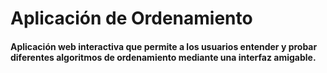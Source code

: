 # Aplicación de Ordenamiento
#### Aplicación web interactiva que permite a los usuarios entender y probar diferentes algoritmos de ordenamiento mediante una interfaz amigable.